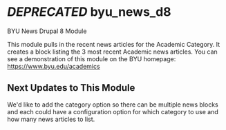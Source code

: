 # ***DEPRECATED*** byu_news_d8
BYU News Drupal 8 Module


This module pulls in the recent news articles for the Academic Category. It creates a block listing the 3 most recent Academic news articles. 
You can see a demonstration of this module on the BYU homepage: https://www.byu.edu/academics

## Next Updates to This Module
We'd like to add the category option so there can be multiple news blocks and each could have a configuration option for which category to use and how many news articles to list.
